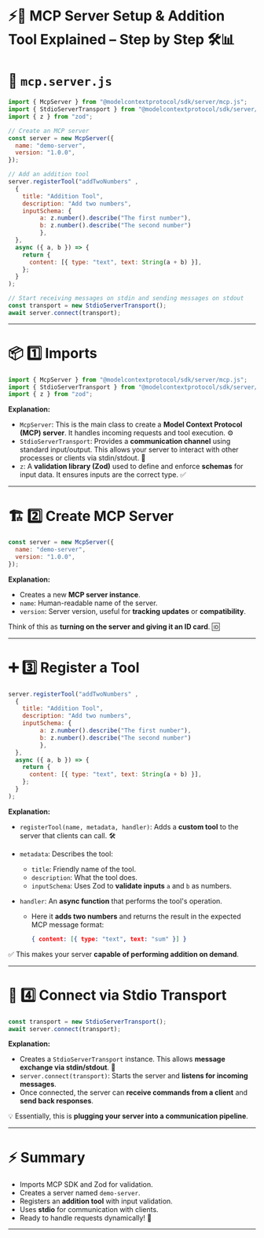 
# ⚡🚀 MCP Server Setup & Addition Tool Explained – Step by Step 🛠️📊

# 📝 `mcp.server.js`

```javascript
import { McpServer } from "@modelcontextprotocol/sdk/server/mcp.js";
import { StdioServerTransport } from "@modelcontextprotocol/sdk/server/stdio.js";
import { z } from "zod";

// Create an MCP server
const server = new McpServer({
  name: "demo-server",
  version: "1.0.0",
});

// Add an addition tool
server.registerTool("addTwoNumbers" ,
  {
    title: "Addition Tool",
    description: "Add two numbers",
    inputSchema: {
         a: z.number().describe("The first number"), 
         b: z.number().describe("The second number") 
         },
  },
  async ({ a, b }) => {
    return {
      content: [{ type: "text", text: String(a + b) }],
    };
  }
);

// Start receiving messages on stdin and sending messages on stdout
const transport = new StdioServerTransport();
await server.connect(transport);
```

---

# 📦 1️⃣ Imports

```javascript
import { McpServer } from "@modelcontextprotocol/sdk/server/mcp.js";
import { StdioServerTransport } from "@modelcontextprotocol/sdk/server/stdio.js";
import { z } from "zod";
```

**Explanation:**

* `McpServer`: This is the main class to create a **Model Context Protocol (MCP) server**. It handles incoming requests and tool execution. ⚙️
* `StdioServerTransport`: Provides a **communication channel** using standard input/output. This allows your server to interact with other processes or clients via stdin/stdout. 🔄
* `z`: A **validation library (Zod)** used to define and enforce **schemas** for input data. It ensures inputs are the correct type. ✅

---

# 🏗 2️⃣ Create MCP Server

```javascript
const server = new McpServer({
  name: "demo-server",
  version: "1.0.0",
});
```

**Explanation:**

* Creates a new **MCP server instance**.
* `name`: Human-readable name of the server.
* `version`: Server version, useful for **tracking updates** or **compatibility**.

Think of this as **turning on the server and giving it an ID card**. 🆔

---

# ➕ 3️⃣ Register a Tool

```javascript
server.registerTool("addTwoNumbers" ,
  {
    title: "Addition Tool",
    description: "Add two numbers",
    inputSchema: {
         a: z.number().describe("The first number"), 
         b: z.number().describe("The second number") 
         },
  },
  async ({ a, b }) => {
    return {
      content: [{ type: "text", text: String(a + b) }],
    };
  }
);
```

**Explanation:**

* `registerTool(name, metadata, handler)`: Adds a **custom tool** to the server that clients can call. 🛠️
* `metadata`: Describes the tool:

  * `title`: Friendly name of the tool.
  * `description`: What the tool does.
  * `inputSchema`: Uses Zod to **validate inputs** `a` and `b` as numbers.
* `handler`: An **async function** that performs the tool's operation.

  * Here it **adds two numbers** and returns the result in the expected MCP message format:

    ```json
    { content: [{ type: "text", text: "sum" }] }
    ```

✅ This makes your server **capable of performing addition on demand**.

---

# 🔌 4️⃣ Connect via Stdio Transport

```javascript
const transport = new StdioServerTransport();
await server.connect(transport);
```

**Explanation:**

* Creates a `StdioServerTransport` instance. This allows **message exchange via stdin/stdout**. 📨
* `server.connect(transport)`: Starts the server and **listens for incoming messages**.
* Once connected, the server can **receive commands from a client** and **send back responses**.

💡 Essentially, this is **plugging your server into a communication pipeline**.

---

# ⚡ Summary

* Imports MCP SDK and Zod for validation.
* Creates a server named `demo-server`.
* Registers an **addition tool** with input validation.
* Uses **stdio** for communication with clients.
* Ready to handle requests dynamically! 🚀

---